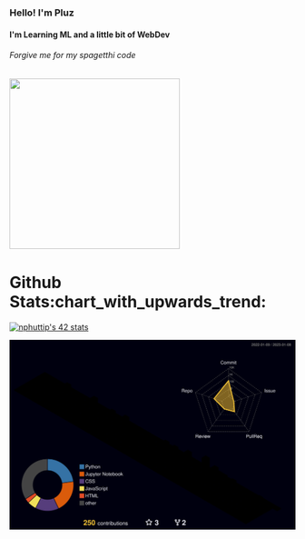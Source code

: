 

<h3>Hello! I'm Pluz</h3>

<h4>I'm Learning ML and a little bit of WebDev </h4>

<h6> Forgive me for my spagetthi code</h6>
<p>
  <a href="https://youtu.be/3ijkvUYwJhU">
    <img width=300 height=300 src='https://media.tenor.com/nQbnkbBw3EUAAAAC/bocchi-bocchi-the.gif'/>
  </a>
</p>

<h1>Github Stats:chart_with_upwards_trend:</h1>

<a href="https://github.com/JaeSeoKim/badge42"><img src="https://badge42.vercel.app/api/v2/cl9a1vfoe01040gkwzxgwkdv9/stats?cursusId=3&coalitionId=undefined" alt="nphuttip's 42 stats" /></a>

![](./profile-3d-contrib/profile-night-rainbow.svg)





